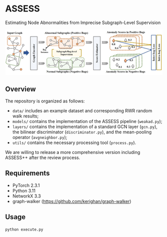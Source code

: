 # ASSESS
Estimating Node Abnormalities from Imprecise Subgraph-Level Supervision

![image](https://github.com/zpeng27/ASSESS/blob/main/illustration.jpg)

## Overview
The repository is organized as follows:

- `data/` includes an example dataset and corresponding RWR random walk results;
- `models/` contains the implementation of the ASSESS pipeline (`weakad.py`);
- `layers/` contains the implementation of a standard GCN layer (`gcn.py`), the bilinear discriminator (`discriminator.py`), and the mean-pooling operator (`avgneighbor.py`);
- `utils/` contains the necessary processing tool (`process.py`).

We are willing to release a more comprehensive version including ASSESS++ after the review process.

## Requirements

  * PyTorch 2.3.1
  * Python 3.11
  * NetworkX 3.3
  * graph-walker (https://github.com/kerighan/graph-walker)


## Usage

```python execute.py```
